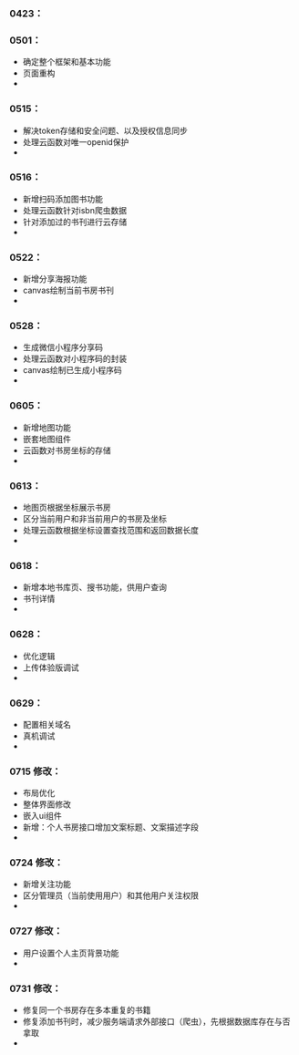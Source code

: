<!-- 2020 -->
### 0423：

### 0501：
 - 确定整个框架和基本功能
 - 页面重构
 - 

### 0515：
 - 解决token存储和安全问题、以及授权信息同步
 - 处理云函数对唯一openid保护
 - 

### 0516：
 - 新增扫码添加图书功能
 - 处理云函数针对isbn爬虫数据
 - 针对添加过的书刊进行云存储
 - 

### 0522：
 - 新增分享海报功能
 - canvas绘制当前书房书刊
 - 

### 0528：
 - 生成微信小程序分享码
 - 处理云函数对小程序码的封装
 - canvas绘制已生成小程序码
 - 

### 0605：
 - 新增地图功能
 - 嵌套地图组件
 - 云函数对书房坐标的存储
 - 

### 0613：
 - 地图页根据坐标展示书房
 - 区分当前用户和非当前用户的书房及坐标
 - 处理云函数根据坐标设置查找范围和返回数据长度
 - 

### 0618：
 - 新增本地书库页、搜书功能，供用户查询
 - 书刊详情
 - 

### 0628：
 - 优化逻辑
 - 上传体验版调试
 - 

### 0629：
 - 配置相关域名
 - 真机调试
 - 

### 0715 修改：
 - 布局优化
 - 整体界面修改
 - 嵌入ui组件
 - 新增：个人书房接口增加文案标题、文案描述字段
 - 
### 0724 修改：
 - 新增关注功能
 - 区分管理员（当前使用用户）和其他用户关注权限
 - 
### 0727 修改：
 - 用户设置个人主页背景功能
 - 
### 0731 修改：
 - 修复同一个书房存在多本重复的书籍
 - 修复添加书刊时，减少服务端请求外部接口（爬虫），先根据数据库存在与否拿取
 - 